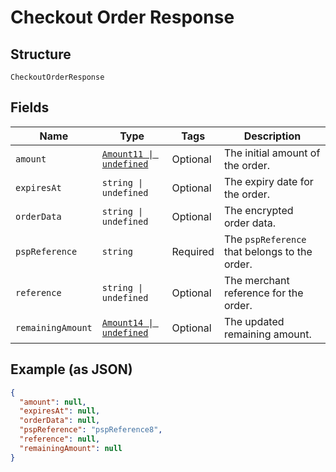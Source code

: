
# Checkout Order Response

## Structure

`CheckoutOrderResponse`

## Fields

| Name | Type | Tags | Description |
|  --- | --- | --- | --- |
| `amount` | [`Amount11 \| undefined`](../../doc/models/amount-11.md) | Optional | The initial amount of the order. |
| `expiresAt` | `string \| undefined` | Optional | The expiry date for the order. |
| `orderData` | `string \| undefined` | Optional | The encrypted order data. |
| `pspReference` | `string` | Required | The `pspReference` that belongs to the order. |
| `reference` | `string \| undefined` | Optional | The merchant reference for the order. |
| `remainingAmount` | [`Amount14 \| undefined`](../../doc/models/amount-14.md) | Optional | The updated remaining amount. |

## Example (as JSON)

```json
{
  "amount": null,
  "expiresAt": null,
  "orderData": null,
  "pspReference": "pspReference8",
  "reference": null,
  "remainingAmount": null
}
```

